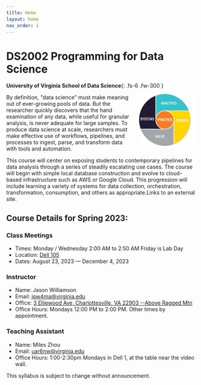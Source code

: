 ```yaml
---
title: Home
layout: home
nav_order: 1
---
```


# DS2002 Programming for Data Science

**University of Virginia School of Data Science**{: .fs-6 .fw-300 }

<img src="./images/4-1-model.png" alt="UVA School of Data Science | 4+1 Model" style="width:30%;margin-left:1rem;margin-bottom:1rem;" align="right" />

By definition, "data science" must make meaning out of ever-growing pools of data. But the researcher quickly discovers that the hand examination of any data, while useful for granular analysis, is never adequate for large samples. To produce data science at scale, researchers must make effective use of workflows, pipelines, and processes to ingest, parse, and transform data with tools and automation.

This course will center on exposing students to contemporary pipelines for data analysis through a series of steadily escalating use cases. The course will begin with simple local database construction and evolve to cloud-based infrastructure such as AWS or Google Cloud. This progression will include learning a variety of systems for data collection, orchestration, transformation, consumption, and others as appropriate.Links to an external site.

## Course Details for Spring 2023:

### Class Meetings

- Times: Monday / Wednesday 2:00 AM to 2:50 AM Friday is Lab Day
- Location: [Dell 105](https://atlas.fm.virginia.edu/portal/apps/webappviewer/index.html?id=c54aefa568904e018601a0447eb722bf&marker=-78.50937123954239%2C38.03478223365926%2C%2C%2C%2C&markertemplate=%7B%22title%22%3A%22Ridley%20Hall%20%22%2C%22longitude%22%3A-78.50937123954239%2C%22latitude%22%3A38.03478223365926%2C%22isIncludeShareUrl%22%3Atrue%7D&level=18)
- Dates: August 23, 2023 — December 4, 2023

### Instructor

- Name: Jason Williamson
- Email: [jpw4ma@virginia.edu](mailto:jpw4map@virginia.edu)
- Office: [3 Elliewood Ave, Charlottesville, VA 22903 --Above Ragged Mtn](https://www.google.com/maps/place/UVA+School+of+Data+Science/@38.0356302,-78.5031408,17z/data=!3m1!4b1!4m6!3m5!1s0x89b387edba9272d3:0xee426c4650d17e63!8m2!3d38.0356302!4d-78.5005659!16s%2Fg%2F11fqxxbqg_?entry=ttu)
- Office Hours: Mondays 12:00 PM to 2:00 PM. Other times by appointment.

### Teaching Assistant

- Name: Miles Zhou
- Email: [uar6nw@virginia.edu](mailto:uar6nw@virginia.edu)
- Office Hours: 1:00-2:30pm Mondays in Dell 1, at the table near the video wall.

This syllabus is subject to change without announcement.
